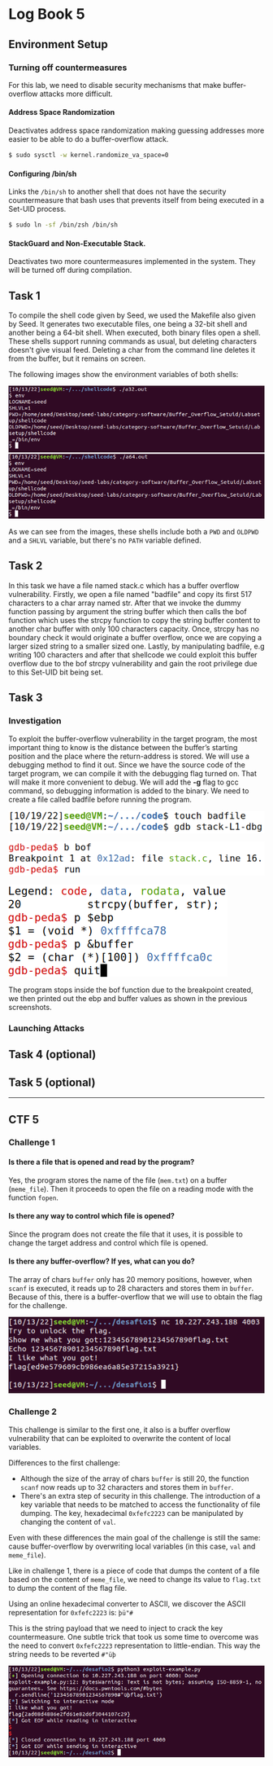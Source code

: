 # Log Book 5

## Environment Setup
### Turning off countermeasures
For this lab, we need to disable security mechanisms that make buffer-overflow attacks more difficult.

#### Address Space Randomization
Deactivates address space randomization making guessing addresses more easier to be able to do a buffer-overflow attack.

```bash
$ sudo sysctl -w kernel.randomize_va_space=0
```

#### Configuring /bin/sh
Links the ```/bin/sh``` to another shell that does not have the security countermeasure that bash uses that prevents itself from being executed in a Set-UID process.

```bash
$ sudo ln -sf /bin/zsh /bin/sh
```

#### StackGuard and Non-Executable Stack.
Deactivates two more countermeasures implemented in the system. They will be turned off during compilation.

## Task 1

To compile the shell code given by Seed, we used the Makefile also given by Seed. It generates two executable files, one being a 32-bit shell and another being a 64-bit shell.
When executed, both binary files open a shell. These shells support running commands as usual, but deleting characters doesn't give visual feed. Deleting a char from the command line deletes it from the buffer, but it remains on screen.

The following images show the environment variables of both shells:

![](imgs/week5/task1_32bit.png)
![](imgs/week5/task1_64bit.png)

As we can see from the images, these shells include both a ```PWD``` and ```OLDPWD``` and a ```SHLVL``` variable, but there's no ```PATH``` variable defined.

## Task 2
In this task we have a file named stack.c which has a buffer overflow vulnerability. Firstly, we open a file named "badfile" and copy its first 517 characters to a char array named str. After that we invoke the dummy function passing by argument the string buffer which then calls the bof function which uses the strcpy function to copy the string buffer content to another char buffer with only 100 characters capacity. Once, strcpy has no boundary check it would originate a buffer overflow, once we are copying a larger sized string to a smaller sized one. Lastly, by manipulating badfile, e.g writing 100 characters and after that shellcode we could exploit this buffer overflow due to the bof strcpy vulnerability and gain the root privilege due to this Set-UID bit being set.

## Task 3
### Investigation
To exploit the buffer-overflow vulnerability in the target program, the most important thing to know is the distance between the buffer’s starting position and the place where the return-address is stored. We will use a debugging method to find it out.  Since we have the source code of the target program, we can compile it with the debugging flag turned on. That will make it more convenient to debug.
We will add the **-g** flag to gcc command, so debugging information is added to the binary. We need to create a file called badfile before running the program.

![](imgs/week5/task3_investigation_1.png)

![](imgs/week5/task3_investigation_2.png)

![](imgs/week5/task3_investigation_3.png)

The program stops inside the bof function due to the breakpoint created, we then printed out the ebp and buffer values as shown in the previous screenshots.

### Launching Attacks



## Task 4 (optional)

## Task 5 (optional)

---

## CTF 5

### Challenge 1

#### **Is there a file that is opened and read by the program?**
Yes, the program stores the name of the file (```mem.txt```) on a buffer (```meme_file```). Then it proceeds to open the file on a reading mode with the function ```fopen```.

#### **Is there any way to control which file is opened?**
Since the program does not create the file that it uses, it is possible to change the target address and control which file is opened.

#### **Is there any buffer-overflow? If yes, what can you do?**

The array of chars ```buffer``` only has 20 memory positions, however, when ```scanf``` is executed, it reads up to 28 characters and stores them in ```buffer```. Because of this, there is a buffer-overflow that we will use to obtain the flag for the challenge.

![](imgs/week5/ctf5.png)

### Challenge 2

This challenge is similar to the first one, it also is a buffer overflow vulnerability that can be exploited to overwrite the content of local variables.

Differences to the first challenge:
- Although the size of the array of chars ```buffer``` is still 20, the function ```scanf``` now reads up to 32 characters and stores them in ```buffer```.
- There's an extra step of security in this challenge. The introduction of a key variable that needs to be matched to access the functionality of file dumping. The key, hexadecimal ```0xfefc2223``` can be manipulated by changing the content of ```val```.

Even with these differences the main goal of the challenge is still the same: cause buffer-overflow by overwriting local variables (in this case, ```val``` and ```meme_file```).

Like in challenge 1, there is a piece of code that dumps the content of a file based on the content of ```meme_file```, we need to change its value to ```flag.txt``` to dump the content of the flag file.

Using an online hexadecimal converter to ASCII, we discover the ASCII representation for ```0xfefc2223``` is: ```þü"#```

This is the string payload that we need to inject to crack the key countermeasure. One subtle trick that took us some time to overcome was the need to convert ```0xfefc2223``` representation to little-endian. This way the string needs to be reverted ```#"üþ```

![](imgs/week5/ctf5_2.png)
